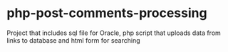# php-post-comments-processing
Project that includes sql file for Oracle, php script that uploads data from links to database and html form for searching 
